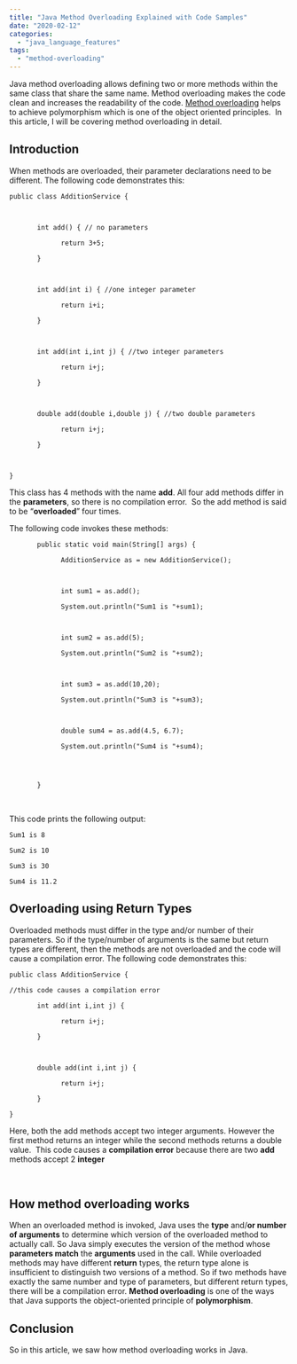 ```yaml
---
title: "Java Method Overloading Explained with Code Samples"
date: "2020-02-12"
categories: 
  - "java_language_features"
tags: 
  - "method-overloading"
---
```


Java method overloading allows defining two or more methods within the same class that share the same name. Method overloading makes the code clean and increases the readability of the code. [Method overloading](https://learnjava.co.in/object-oriented-principles-in-java/) helps to achieve polymorphism which is one of the object oriented principles.  In this article, I will be covering method overloading in detail.

## Introduction

When methods are overloaded, their parameter declarations need to be different. The following code demonstrates this:

```
public class AdditionService {

      

       int add() { // no parameters

             return 3+5;

       }

      

       int add(int i) { //one integer parameter

             return i+i;

       }

      

       int add(int i,int j) { //two integer parameters

             return i+j;

       }

      

       double add(double i,double j) { //two double parameters

             return i+j;

       }

            

}
```

This class has 4 methods with the name **add**. All four add methods differ in the **parameters**, so there is no compilation error.  So the add method is said to be “**overloaded**” four times.

The following code invokes these methods:

```
       public static void main(String[] args) {

             AdditionService as = new AdditionService();

            

             int sum1 = as.add();

             System.out.println("Sum1 is "+sum1);

            

             int sum2 = as.add(5);

             System.out.println("Sum2 is "+sum2);

            

             int sum3 = as.add(10,20);

             System.out.println("Sum3 is "+sum3);

            

             double sum4 = as.add(4.5, 6.7);

             System.out.println("Sum4 is "+sum4);




       }
```

 

This code prints the following output:

```
Sum1 is 8

Sum2 is 10

Sum3 is 30

Sum4 is 11.2
```

## Overloading using Return Types

Overloaded methods must differ in the type and/or number of their parameters. So if the type/number of arguments is the same but return types are different, then the methods are not overloaded and the code will cause a compilation error. The following code demonstrates this:

```
public class AdditionService {

//this code causes a compilation error

       int add(int i,int j) {

             return i+j;

       }

      

       double add(int i,int j) {

             return i+j;

       }

}
```

Here, both the add methods accept two integer arguments. However the first method returns an integer while the second methods returns a double value.  This code causes a **compilation error** because there are two **add** methods accept 2 **integer**

 

## How method overloading works

When an overloaded method is invoked, Java uses the **type** and/**or number of arguments** to determine which version of the overloaded method to actually call. So Java simply executes the version of the method whose **parameters match** the **arguments** used in the call. While overloaded methods may have different **return** types, the return type alone is insufficient to distinguish two versions of a method. So if two methods have exactly the same number and type of parameters, but different return types, there will be a compilation error. **Method overloading** is one of the ways that Java supports the object-oriented principle of **polymorphism**.

## Conclusion

So in this article, we saw how method overloading works in Java.
